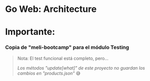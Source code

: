 # Go Web: Architecture

# Importante:

### Copia de "meli-bootcamp" para el módulo **Testing**

> Nota:
> El test funcional está completo, pero...
>
> _Los métodos "update[what]" de este proyecto no guardan los cambios en "products.json"_ :sweat_smile:
